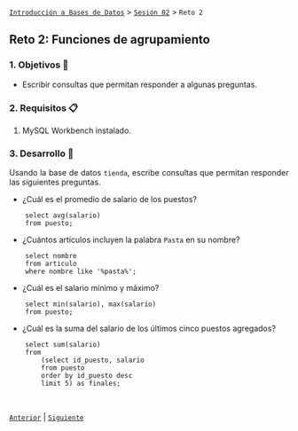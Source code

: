 [`Introducción a Bases de Datos`](../../README.md) > [`Sesión 02`](../Readme.md) > `Reto 2`
	
## Reto 2: Funciones de agrupamiento

<div style="text-align: justify;">

### 1. Objetivos :dart:

- Escribir consultas que permitan responder a algunas preguntas.

### 2. Requisitos :clipboard:

1. MySQL Workbench instalado.

### 3. Desarrollo :rocket:

Usando la base de datos `tienda`, escribe consultas que permitan responder las siguientes preguntas.

- ¿Cuál es el promedio de salario de los puestos?
~~~
	select avg(salario)
	from puesto;
~~~
- ¿Cuántos artículos incluyen la palabra `Pasta` en su nombre?
~~~
	select nombre
	from articulo
	where nombre like '%pasta%';
~~~
- ¿Cuál es el salario mínimo y máximo?
~~~
	select min(salario), max(salario)
	from puesto;
~~~
- ¿Cuál es la suma del salario de los últimos cinco puestos agregados?
~~~
	select sum(salario)
	from 
		(select id_puesto, salario
		from puesto
		order by id_puesto desc
		limit 5) as finales;
~~~

<br/>

[`Anterior`](../Ejemplo-02/Readme.md) | [`Siguiente`](../Readme.md)      

</div> 
